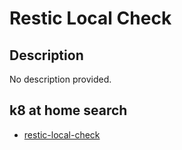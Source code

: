 # Restic Local Check

## Description

No description provided.

## k8 at home search

- [restic-local-check](https://nanne.dev/k8s-at-home-search/#/restic-local-check)

